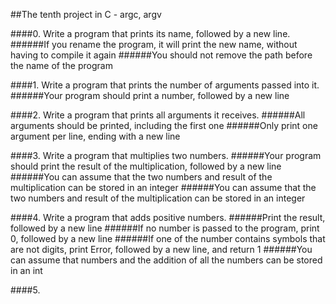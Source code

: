 ##The tenth project in C - argc, argv

####0. Write a program that prints its name, followed by a new line.
######If you rename the program, it will print the new name, without having to compile it again
######You should not remove the path before the name of the program

####1. Write a program that prints the number of arguments passed into it.
######Your program should print a number, followed by a new line

####2. Write a program that prints all arguments it receives.
######All arguments should be printed, including the first one
######Only print one argument per line, ending with a new line

####3. Write a program that multiplies two numbers.
######Your program should print the result of the multiplication, followed by a new line
######You can assume that the two numbers and result of the multiplication can be stored in an integer
######You can assume that the two numbers and result of the multiplication can be stored in an integer

####4. Write a program that adds positive numbers.
######Print the result, followed by a new line
######If no number is passed to the program, print 0, followed by a new line
######If one of the number contains symbols that are not digits, print Error, followed by a new line, and return 1
######You can assume that numbers and the addition of all the numbers can be stored in an int

####5. 

